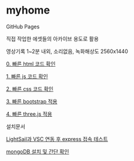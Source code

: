 # myhome
GitHub Pages

직접 작업한 에셋들의 아카이브 용도로 활용

영상기록 1~2분 내외, 소리없음, 녹화해상도 2560x1440

[0. 빠른 html 코드 확인](https://hellogoseknock.github.io/home/video/quick01.mp4)

[1. 빠른 js 코드 확인](https://hellogoseknock.github.io/home/video/quick02.mp4)

[2. 빠른 css 코드 확인](https://hellogoseknock.github.io/home/video/quick03.mp4)

[3. 빠른 bootstrap 적용](https://hellogoseknock.github.io/home/video/quick04.mp4)

[4. 빠른 three.js 적용](https://hellogoseknock.github.io/home/video/quick05.mp4)


설치문서

<a href="https://hellogoseknock.github.io/home/doc/manual01.html">LightSail과 VSC 연동 후 express 접속 테스트</a>

<a href="https://hellogoseknock.github.io/home/doc/manual02.html">mongoDB 설치 및 간단 확인</a>


